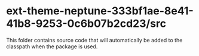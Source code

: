 # ext-theme-neptune-333bf1ae-8e41-41b8-9253-0c6b07b2cd23/src

This folder contains source code that will automatically be added to the classpath when
the package is used.
